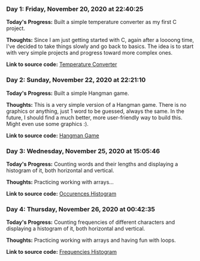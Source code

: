 ### Day 1: Friday, November 20, 2020 at 22:40:25

**Today's Progress:** Built a simple temperature converter as my first C project.

**Thoughts:** Since I am just getting started with C, again after a loooong time, I've decided to take things slowly and go back to basics. The idea is to start with very simple projects and progress toward more complex ones.

**Link to source code:** [Temperature Converter](day_1/celsius_to_fahrenheit.c)


### Day 2: Sunday, November 22, 2020 at 22:21:10

**Today's Progress:** Built a simple Hangman game.

**Thoughts:** This is a very simple version of a Hangman game. There is no graphics or anything, just 1 word to be guessed, always the same. In the future, I should find a much better, more user-friendly way to build this. Might even use some graphics :).

**Link to source code:** [Hangman Game](day_2/hangman_game.c)

### Day 3: Wednesday, November 25, 2020 at 15:05:46

**Today's Progress:** Counting words and their lengths and displaying a histogram of it, both horizontal and vertical. 

**Thoughts:** Practicing working with arrays...

**Link to source code:** [Occurences Histogram](day_3/occurences.c)

### Day 4: Thursday, November 26, 2020 at 00:42:35

**Today's Progress:** Counting frequencies of different characters and displaying a histogram of it, both horizontal and vertical. 

**Thoughts:** Practicing working with arrays and having fun with loops.

**Link to source code:** [Frequencies Histogram](day_4/frequencies_histogram.c)
